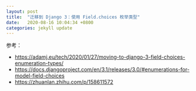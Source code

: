 ```yaml
---
layout: post
title:  "迁移到 Django 3：使用 Field.choices 枚举类型"
date:   2020-08-16 10:04:34 +0800
categories: jekyll update
---
```

参考：

- <https://adamj.eu/tech/2020/01/27/moving-to-django-3-field-choices-enumeration-types/>
- <https://docs.djangoproject.com/en/3.1/releases/3.0/#enumerations-for-model-field-choices>
- <https://zhuanlan.zhihu.com/p/158611572>
